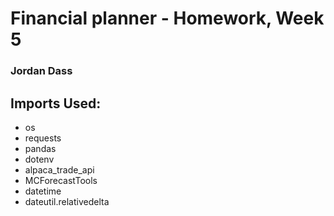 # Financial planner - Homework, Week 5
### Jordan Dass

## Imports Used:
- os
- requests
- pandas
- dotenv
- alpaca_trade_api
- MCForecastTools
- datetime
- dateutil.relativedelta
